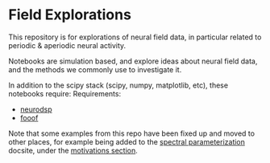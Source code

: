 # Field Explorations

This repository is for explorations of neural field data, in particular related to periodic & aperiodic neural activity.

Notebooks are simulation based, and explore ideas about neural field data, and the methods we commonly use to investigate it.

In addition to the scipy stack (scipy, numpy, matplotlib, etc), these notebooks require:
Requirements:
- [neurodsp](https://github.com/neurodsp-tools/neurodsp)
- [fooof](https://github.com/fooof-tools/fooof)

Note that some examples from this repo have been fixed up and moved to other places, for example being added to the 
[spectral parameterization](https://github.com/fooof-tools/fooof) docsite, under the
[motivations section](https://fooof-tools.github.io/fooof/auto_motivations/index.html).
